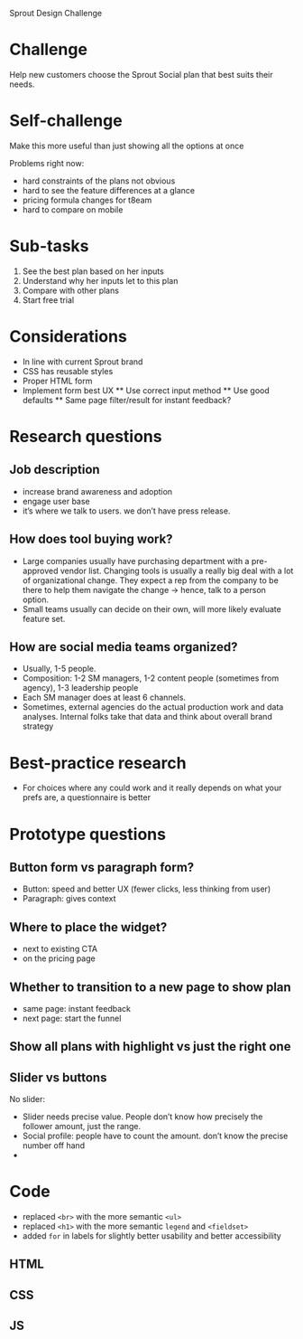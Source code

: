 Sprout Design Challenge

# Challenge
Help new customers choose the Sprout Social plan that best suits their needs.

# Self-challenge
Make this more useful than just showing all the options at once

Problems right now: 
- hard constraints of the plans not obvious
- hard to see the feature differences at a glance
- pricing formula changes for t8eam
- hard to compare on mobile

# Sub-tasks
1. See the best plan based on her inputs
2. Understand why her inputs let to this plan
3. Compare with other plans
4. Start free trial

# Considerations 
* In line with current Sprout brand
* CSS has reusable styles
* Proper HTML form
* Implement form best UX
** Use correct input method
** Use good defaults
** Same page filter/result for instant feedback?

# Research questions
## Job description
* increase brand awareness and adoption
* engage user base 
* it’s where we talk to users. we don’t have press release.
## How does tool buying work?
* Large companies usually have purchasing department with a pre-approved vendor list. Changing tools is usually a really big deal with a lot of organizational change. They expect a rep from the company to be there to help them navigate the change → hence, talk to a person option.
* Small teams usually can decide on their own, will more likely evaluate feature set.
## How are social media teams organized?
* Usually, 1-5 people. 
* Composition: 1-2 SM managers, 1-2 content people (sometimes from agency), 1-3 leadership people
* Each SM manager does at least 6 channels.
* Sometimes, external agencies do the actual production work and data analyses. Internal folks take that data and think about overall brand strategy

# Best-practice research
* For choices where any could work and it really depends on what your prefs are, a questionnaire is better


# Prototype questions
## Button form vs paragraph form?
* Button: speed and better UX (fewer clicks, less thinking from user)
* Paragraph: gives context
## Where to place the widget?
* next to existing CTA
* on the pricing page
## Whether to transition to a new page to show plan
* same page: instant feedback
* next page: start the funnel
## Show all plans with highlight vs just the right one

## Slider vs buttons
No slider: 
- Slider needs precise value. People don’t know how precisely the follower amount, just the range.
- Social profile: people have to count the amount. don’t know the precise number off hand
- 

# Code
* replaced `<br>` with the more semantic `<ul>`
* replaced `<h1>` with the more semantic `legend` and `<fieldset>`
* added `for` in labels for slightly better usability and better accessibility
## HTML

## CSS

## JS